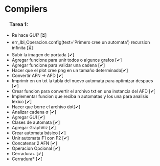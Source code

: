 # Compilers
### &nbsp;&nbsp;&nbsp;&nbsp;Tarea 1:

* Re hace GUI? [⏳]
* err_lbl_Operacion.config(text='Primero cree un automata') recursion infinita [⏳]
* Subir la imagen de portada [✔]
* Agregar funcione para unir todos o algunos grafos [✔]
* Agregar funcione para validar una cadena [✔]
* Hacer que el plot cree png en un tamaño determinado[✔]
* Convertir AFN -> AFD [✔]
* Imprimir en un txt la tabla del nuevo automata para optimizar despues [✔]
* Crear funcion para convertir el archivo txt en una instancia del AFD [✔]
* Implementar funcion que reciba n automatas y los una para analisis lexico [✔]
* Hacer que borre el archivo dot[✔]
* Analizar cadena &sigma; [✔]
* Agregar GUI [✔]
* Clases de automata [✔]
* Agregar GraphViz [✔]
* Crear automata básico [✔]
* Unir automata F1 con F2 [✔]
* Concatenar 2 AFN [✔]
* Operacion Opcional [✔]
* Cerradura+ [✔]
* Cerradura* [✔]
